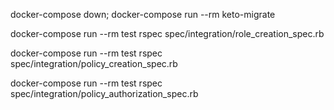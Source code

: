docker-compose down; docker-compose run --rm keto-migrate

docker-compose run --rm test rspec spec/integration/role_creation_spec.rb

docker-compose run --rm test rspec spec/integration/policy_creation_spec.rb

docker-compose run --rm test rspec spec/integration/policy_authorization_spec.rb
